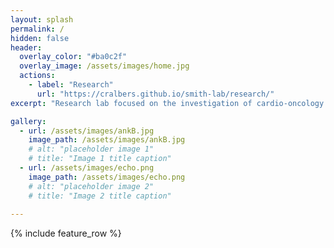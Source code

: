 ```yaml
---
layout: splash
permalink: /
hidden: false
header:
  overlay_color: "#ba0c2f"
  overlay_image: /assets/images/home.jpg
  actions:
    - label: "Research"
      url: "https://cralbers.github.io/smith-lab/research/"
excerpt: "Research lab focused on the investigation of cardio-oncology topics and arrhythmia mechanisms"

gallery:
  - url: /assets/images/ankB.jpg
    image_path: /assets/images/ankB.jpg
    # alt: "placeholder image 1"
    # title: "Image 1 title caption"
  - url: /assets/images/echo.png
    image_path: /assets/images/echo.png
    # alt: "placeholder image 2"
    # title: "Image 2 title caption"
 
---
```


{% include feature_row %}
<!-- {% include gallery %} -->
